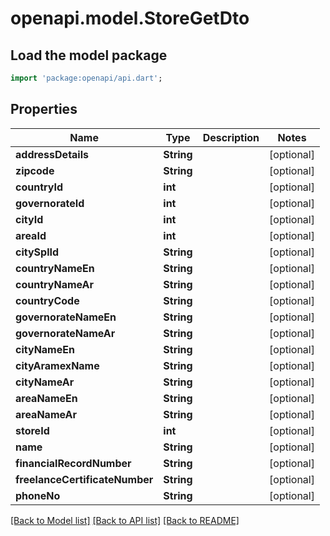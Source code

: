 # openapi.model.StoreGetDto

## Load the model package
```dart
import 'package:openapi/api.dart';
```

## Properties
Name | Type | Description | Notes
------------ | ------------- | ------------- | -------------
**addressDetails** | **String** |  | [optional] 
**zipcode** | **String** |  | [optional] 
**countryId** | **int** |  | [optional] 
**governorateId** | **int** |  | [optional] 
**cityId** | **int** |  | [optional] 
**areaId** | **int** |  | [optional] 
**citySplId** | **String** |  | [optional] 
**countryNameEn** | **String** |  | [optional] 
**countryNameAr** | **String** |  | [optional] 
**countryCode** | **String** |  | [optional] 
**governorateNameEn** | **String** |  | [optional] 
**governorateNameAr** | **String** |  | [optional] 
**cityNameEn** | **String** |  | [optional] 
**cityAramexName** | **String** |  | [optional] 
**cityNameAr** | **String** |  | [optional] 
**areaNameEn** | **String** |  | [optional] 
**areaNameAr** | **String** |  | [optional] 
**storeId** | **int** |  | [optional] 
**name** | **String** |  | [optional] 
**financialRecordNumber** | **String** |  | [optional] 
**freelanceCertificateNumber** | **String** |  | [optional] 
**phoneNo** | **String** |  | [optional] 

[[Back to Model list]](../README.md#documentation-for-models) [[Back to API list]](../README.md#documentation-for-api-endpoints) [[Back to README]](../README.md)


